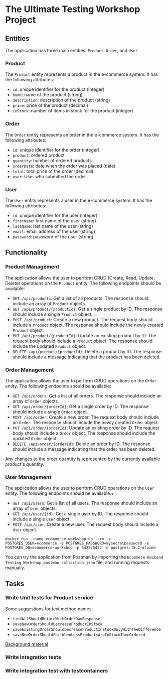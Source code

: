 # The Ultimate Testing Workshop Project

## Entities

The application has three main entities: `Product`, `Order`, and `User`.

### Product

The `Product` entity represents a product in the e-commerce system. It has the following attributes:

- `id`: unique identifier for the product (integer)
- `name`: name of the product (string)
- `description`: description of the product (string)
- `price`: price of the product (decimal)
- `inStock`: number of items in stock for the product (integer)

### Order

The `Order` entity represents an order in the e-commerce system. It has the following attributes:

- `id`: unique identifier for the order (integer)
- `product`: ordered product
- `quantity`: number of ordered products
- `orderDate`: date when the order was placed (date)
- `total`: total price of the order (decimal)
- `user`: User who submitted the order

### User

The `User` entity represents a user in the e-commerce system. It has the following attributes:

- `id`: unique identifier for the user (integer)
- `firstName`: first name of the user (string)
- `lastName`: last name of the user (string)
- `email`: email address of the user (string)
- `password`: password of the user (string)

## Functionality

### Product Management

The application allows the user to perform CRUD (Create, Read, Update, Delete) operations on the `Product` entity. The
following endpoints should be available:

- `GET /api/products`: Get a list of all products. The response should include an array of `Product` objects.
- `GET /api/product/{productId}`: Get a single product by ID. The response should include a single `Product` object.
- `POST /api/product`: Create a new product. The request body should include a `Product` object. The response should
  include the newly created `Product` object.
- `PUT /api/product/{productId}`: Update an existing product by ID. The request body should include a `Product` object.
  The response should include the updated `Product` object.
- `DELETE /api/product/{productId}`: Delete a product by ID. The response should include a message indicating that the
  product has been deleted.

### Order Management

The application allows the user to perform CRUD operations on the `Order` entity. The following endpoints should be
available:

- `GET /api/orders`: Get a list of all orders. The response should include an array of `Order` objects.
- `GET /api/order/{orderId}`: Get a single order by ID. The response should include a single `Order` object.
- `POST /api/order`: Create a new order. The request body should include an `Order`. The response should include the newly created `Order` object.
- `PUT /api/order/{orderId}`: Update an existing order by ID. The request body should include a `Order` object. The
  response should include the updated `Order` object.
- `DELETE /api/order/{orderId}`: Delete an order by ID. The response should include a message indicating that the order
  has been deleted.

Any changes to the order quantity is represented by the currently available product's quantity.

### User Management

The application allows the user to perform CRUD operations on the `User` entity. The following endpoints should be
available:+

- `GET /api/users`: Get a list of all users. The response should include an array of `User` objects.
- `GET /api/user/{id}`: Get a single user by ID. The response should include a single `User` object.
- `POST /api/user`: Create a new user. The request body should include a `User` object.

```shell
docker run --name ecommerce-workshop-db --rm -e POSTGRES_USER=ecommerce -e POSTGRES_PASSWORD=mysecretpassword -e POSTGRES_DB=ecommerce-workshop -p 5435:5432 -d postgres:15.2-alpine
```

You can try the application from Postman by importing the `ECommece Backend Testing Workshop.postman_collection.json` file,
and running requests manually.


## Tasks

### Write Unit tests for Product service

Some suggestions for test method names:
- `findAllShouldReturnWithOrderDaoResponse`
- `saveNewOrderShouldDecreaseProductInStock`
- `saveExistingOrderShouldDecreaseProductInStockOnlyWithTheDifference`
- `saveNewOrderShouldFailWhenLessProductsAreInStockThenOrdered`

[Background material](https://1kevinson.com/testing-service-spring-boot/)

### Write integration tests


### Write integration test with testcontainers